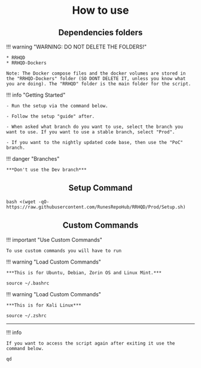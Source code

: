 <div align="center">

<h1> How to use </h1>

<h2> Dependencies folders </h2>

</div>

!!! warning "WARNING: DO NOT DELETE THE FOLDERS!"

    * RRHQD
    * RRHQD-Dockers
    
    Note: The Docker compose files and the docker volumes are stored in the "RRHQD-Dockers" folder (SO DONT DELETE IT, unless you know what you are doing). The "RRHQD" folder is the main folder for the script.

!!! info "Getting Started"

    - Run the setup via the command below.
    
    - Follow the setup "guide" after.
    
    - When asked what branch do you want to use, select the branch you want to use. If you want to use a stable branch, select "Prod".
    
    - If you want to the nightly updated code base, then use the "PoC" branch.

!!! danger "Branches"
    
    ***Don't use the Dev branch***

<div align="center">

<h2> Setup Command </h2>

</div>

```
bash <(wget -qO- https://raw.githubusercontent.com/RunesRepoHub/RRHQD/Prod/Setup.sh)
```

<div align="center">

<h2> Custom Commands </h2>

</div>

!!! important "Use Custom Commands"

    To use custom commands you will have to run 

!!! warning "Load Custom Commands"

    ***This is for Ubuntu, Debian, Zorin OS and Linux Mint.***

```
source ~/.bashrc
```

!!! warning "Load Custom Commands"
    
    ***This is for Kali Linux***

```
source ~/.zshrc
```

--------------------------------------------------------------------

!!! info 

    If you want to access the script again after exiting it use the command below.

```
qd
```

